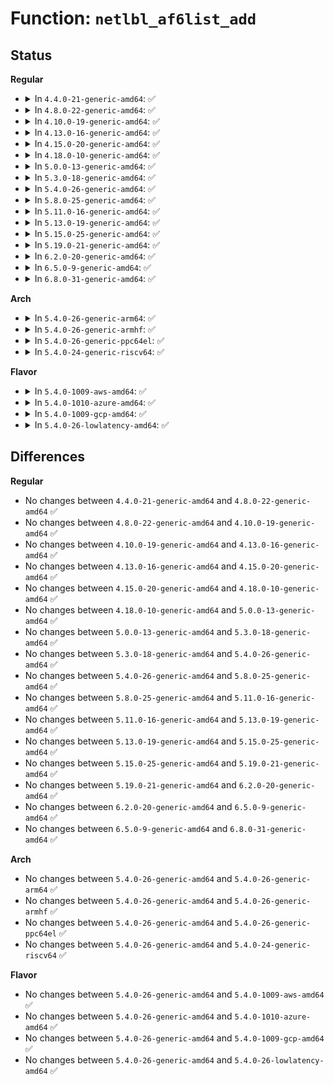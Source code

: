 # Function: <code>netlbl_af6list_add</code>

## Status
<b>Regular</b>
<ul>
<li>
<details>
<summary>In <code>4.4.0-21-generic-amd64</code>: ✅</summary>

```c
int netlbl_af6list_add(struct netlbl_af6list * entry, struct list_head * head)
```

```json
{
  "name": "netlbl_af6list_add",
  "collision_type": "Unique Global",
  "inline_type": "No",
  "funcs": [
    {
      "addr": 18446744071587287184,
      "name": "netlbl_af6list_add",
      "external": true,
      "loc": "net/netlabel/netlabel_addrlist.c:199",
      "file": "net/netlabel/netlabel_addrlist.c",
      "inline": "seen, unknown",
      "caller_inline": [],
      "caller_func": [
        "net/netlabel/netlabel_kapi.c:netlbl_cfg_unlbl_map_add",
        "net/netlabel/netlabel_domainhash.c:netlbl_domhsh_add",
        "net/netlabel/netlabel_unlabeled.c:netlbl_unlhsh_add"
      ]
    }
  ],
  "symbols": [
    {
      "addr": 18446744071587287184,
      "name": "netlbl_af6list_add",
      "section": ".text",
      "bind": "STB_GLOBAL",
      "size": 221
    }
  ]
}
```
</details>
</li>
<li>
<details>
<summary>In <code>4.8.0-22-generic-amd64</code>: ✅</summary>

```c
int netlbl_af6list_add(struct netlbl_af6list * entry, struct list_head * head)
```

```json
{
  "name": "netlbl_af6list_add",
  "collision_type": "Unique Global",
  "inline_type": "No",
  "funcs": [
    {
      "addr": 18446744071587755136,
      "name": "netlbl_af6list_add",
      "external": true,
      "loc": "net/netlabel/netlabel_addrlist.c:199",
      "file": "net/netlabel/netlabel_addrlist.c",
      "inline": "seen, unknown",
      "caller_inline": [],
      "caller_func": [
        "net/netlabel/netlabel_kapi.c:netlbl_cfg_calipso_map_add",
        "net/netlabel/netlabel_kapi.c:netlbl_cfg_unlbl_map_add",
        "net/netlabel/netlabel_domainhash.c:netlbl_domhsh_add",
        "net/netlabel/netlabel_unlabeled.c:netlbl_unlhsh_add"
      ]
    }
  ],
  "symbols": [
    {
      "addr": 18446744071587755136,
      "name": "netlbl_af6list_add",
      "section": ".text",
      "bind": "STB_GLOBAL",
      "size": 215
    }
  ]
}
```
</details>
</li>
<li>
<details>
<summary>In <code>4.10.0-19-generic-amd64</code>: ✅</summary>

```c
int netlbl_af6list_add(struct netlbl_af6list * entry, struct list_head * head)
```

```json
{
  "name": "netlbl_af6list_add",
  "collision_type": "Unique Global",
  "inline_type": "No",
  "funcs": [
    {
      "addr": 18446744071587970352,
      "name": "netlbl_af6list_add",
      "external": true,
      "loc": "net/netlabel/netlabel_addrlist.c:199",
      "file": "net/netlabel/netlabel_addrlist.c",
      "inline": "seen, unknown",
      "caller_inline": [],
      "caller_func": [
        "net/netlabel/netlabel_kapi.c:netlbl_cfg_calipso_map_add",
        "net/netlabel/netlabel_kapi.c:netlbl_cfg_unlbl_map_add",
        "net/netlabel/netlabel_domainhash.c:netlbl_domhsh_add",
        "net/netlabel/netlabel_unlabeled.c:netlbl_unlhsh_add"
      ]
    }
  ],
  "symbols": [
    {
      "addr": 18446744071587970352,
      "name": "netlbl_af6list_add",
      "section": ".text",
      "bind": "STB_GLOBAL",
      "size": 215
    }
  ]
}
```
</details>
</li>
<li>
<details>
<summary>In <code>4.13.0-16-generic-amd64</code>: ✅</summary>

```c
int netlbl_af6list_add(struct netlbl_af6list * entry, struct list_head * head)
```

```json
{
  "name": "netlbl_af6list_add",
  "collision_type": "Unique Global",
  "inline_type": "No",
  "funcs": [
    {
      "addr": 18446744071588128448,
      "name": "netlbl_af6list_add",
      "external": true,
      "loc": "net/netlabel/netlabel_addrlist.c:199",
      "file": "net/netlabel/netlabel_addrlist.c",
      "inline": "seen, unknown",
      "caller_inline": [],
      "caller_func": [
        "net/netlabel/netlabel_kapi.c:netlbl_cfg_calipso_map_add",
        "net/netlabel/netlabel_kapi.c:netlbl_cfg_unlbl_map_add",
        "net/netlabel/netlabel_unlabeled.c:netlbl_unlhsh_add"
      ]
    }
  ],
  "symbols": [
    {
      "addr": 18446744071588128448,
      "name": "netlbl_af6list_add",
      "section": ".text",
      "bind": "STB_GLOBAL",
      "size": 227
    }
  ]
}
```
</details>
</li>
<li>
<details>
<summary>In <code>4.15.0-20-generic-amd64</code>: ✅</summary>

```c
int netlbl_af6list_add(struct netlbl_af6list * entry, struct list_head * head)
```

```json
{
  "name": "netlbl_af6list_add",
  "collision_type": "Unique Global",
  "inline_type": "No",
  "funcs": [
    {
      "addr": 18446744071588676256,
      "name": "netlbl_af6list_add",
      "external": true,
      "loc": "net/netlabel/netlabel_addrlist.c:199",
      "file": "net/netlabel/netlabel_addrlist.c",
      "inline": "seen, unknown",
      "caller_inline": [],
      "caller_func": [
        "net/netlabel/netlabel_kapi.c:netlbl_cfg_calipso_map_add",
        "net/netlabel/netlabel_kapi.c:netlbl_cfg_unlbl_map_add",
        "net/netlabel/netlabel_unlabeled.c:netlbl_unlhsh_add"
      ]
    }
  ],
  "symbols": [
    {
      "addr": 18446744071588676256,
      "name": "netlbl_af6list_add",
      "section": ".text",
      "bind": "STB_GLOBAL",
      "size": 227
    }
  ]
}
```
</details>
</li>
<li>
<details>
<summary>In <code>4.18.0-10-generic-amd64</code>: ✅</summary>

```c
int netlbl_af6list_add(struct netlbl_af6list * entry, struct list_head * head)
```

```json
{
  "name": "netlbl_af6list_add",
  "collision_type": "Unique Global",
  "inline_type": "No",
  "funcs": [
    {
      "addr": 18446744071589042800,
      "name": "netlbl_af6list_add",
      "external": true,
      "loc": "net/netlabel/netlabel_addrlist.c:199",
      "file": "net/netlabel/netlabel_addrlist.c",
      "inline": "seen, unknown",
      "caller_inline": [],
      "caller_func": [
        "net/netlabel/netlabel_kapi.c:netlbl_cfg_calipso_map_add",
        "net/netlabel/netlabel_kapi.c:netlbl_cfg_unlbl_map_add",
        "net/netlabel/netlabel_unlabeled.c:netlbl_unlhsh_add"
      ]
    }
  ],
  "symbols": [
    {
      "addr": 18446744071589042800,
      "name": "netlbl_af6list_add",
      "section": ".text",
      "bind": "STB_GLOBAL",
      "size": 227
    }
  ]
}
```
</details>
</li>
<li>
<details>
<summary>In <code>5.0.0-13-generic-amd64</code>: ✅</summary>

```c
int netlbl_af6list_add(struct netlbl_af6list * entry, struct list_head * head)
```

```json
{
  "name": "netlbl_af6list_add",
  "collision_type": "Unique Global",
  "inline_type": "No",
  "funcs": [
    {
      "addr": 18446744071589268800,
      "name": "netlbl_af6list_add",
      "external": true,
      "loc": "net/netlabel/netlabel_addrlist.c:199",
      "file": "net/netlabel/netlabel_addrlist.c",
      "inline": "seen, unknown",
      "caller_inline": [],
      "caller_func": [
        "net/netlabel/netlabel_kapi.c:netlbl_cfg_calipso_map_add",
        "net/netlabel/netlabel_kapi.c:netlbl_cfg_unlbl_map_add",
        "net/netlabel/netlabel_unlabeled.c:netlbl_unlhsh_add"
      ]
    }
  ],
  "symbols": [
    {
      "addr": 18446744071589268800,
      "name": "netlbl_af6list_add",
      "section": ".text",
      "bind": "STB_GLOBAL",
      "size": 227
    }
  ]
}
```
</details>
</li>
<li>
<details>
<summary>In <code>5.3.0-18-generic-amd64</code>: ✅</summary>

```c
int netlbl_af6list_add(struct netlbl_af6list * entry, struct list_head * head)
```

```json
{
  "name": "netlbl_af6list_add",
  "collision_type": "Unique Global",
  "inline_type": "No",
  "funcs": [
    {
      "addr": 18446744071589724160,
      "name": "netlbl_af6list_add",
      "external": true,
      "loc": "net/netlabel/netlabel_addrlist.c:185",
      "file": "net/netlabel/netlabel_addrlist.c",
      "inline": "seen, unknown",
      "caller_inline": [],
      "caller_func": [
        "net/netlabel/netlabel_kapi.c:netlbl_cfg_calipso_map_add",
        "net/netlabel/netlabel_kapi.c:netlbl_cfg_unlbl_map_add",
        "net/netlabel/netlabel_unlabeled.c:netlbl_unlhsh_add"
      ]
    }
  ],
  "symbols": [
    {
      "addr": 18446744071589724160,
      "name": "netlbl_af6list_add",
      "section": ".text",
      "bind": "STB_GLOBAL",
      "size": 233
    }
  ]
}
```
</details>
</li>
<li>
<details>
<summary>In <code>5.4.0-26-generic-amd64</code>: ✅</summary>

```c
int netlbl_af6list_add(struct netlbl_af6list * entry, struct list_head * head)
```

```json
{
  "name": "netlbl_af6list_add",
  "collision_type": "Unique Global",
  "inline_type": "No",
  "funcs": [
    {
      "addr": 18446744071589948464,
      "name": "netlbl_af6list_add",
      "external": true,
      "loc": "net/netlabel/netlabel_addrlist.c:185",
      "file": "net/netlabel/netlabel_addrlist.c",
      "inline": "seen, unknown",
      "caller_inline": [],
      "caller_func": [
        "net/netlabel/netlabel_kapi.c:netlbl_cfg_calipso_map_add",
        "net/netlabel/netlabel_kapi.c:netlbl_cfg_unlbl_map_add",
        "net/netlabel/netlabel_unlabeled.c:netlbl_unlhsh_add"
      ]
    }
  ],
  "symbols": [
    {
      "addr": 18446744071589948464,
      "name": "netlbl_af6list_add",
      "section": ".text",
      "bind": "STB_GLOBAL",
      "size": 233
    }
  ]
}
```
</details>
</li>
<li>
<details>
<summary>In <code>5.8.0-25-generic-amd64</code>: ✅</summary>

```c
int netlbl_af6list_add(struct netlbl_af6list * entry, struct list_head * head)
```

```json
{
  "name": "netlbl_af6list_add",
  "collision_type": "Unique Global",
  "inline_type": "No",
  "funcs": [
    {
      "addr": 18446744071590978560,
      "name": "netlbl_af6list_add",
      "external": true,
      "loc": "net/netlabel/netlabel_addrlist.c:185",
      "file": "net/netlabel/netlabel_addrlist.c",
      "inline": "seen, unknown",
      "caller_inline": [],
      "caller_func": [
        "net/netlabel/netlabel_kapi.c:netlbl_cfg_calipso_map_add",
        "net/netlabel/netlabel_kapi.c:netlbl_cfg_unlbl_map_add",
        "net/netlabel/netlabel_mgmt.c:netlbl_mgmt_add_common",
        "net/netlabel/netlabel_unlabeled.c:netlbl_unlhsh_add_addr6"
      ]
    }
  ],
  "symbols": [
    {
      "addr": 18446744071590978560,
      "name": "netlbl_af6list_add",
      "section": ".text",
      "bind": "STB_GLOBAL",
      "size": 233
    }
  ]
}
```
</details>
</li>
<li>
<details>
<summary>In <code>5.11.0-16-generic-amd64</code>: ✅</summary>

```c
int netlbl_af6list_add(struct netlbl_af6list * entry, struct list_head * head)
```

```json
{
  "name": "netlbl_af6list_add",
  "collision_type": "Unique Global",
  "inline_type": "No",
  "funcs": [
    {
      "addr": 18446744071591043184,
      "name": "netlbl_af6list_add",
      "external": true,
      "loc": "net/netlabel/netlabel_addrlist.c:185",
      "file": "net/netlabel/netlabel_addrlist.c",
      "inline": "seen, unknown",
      "caller_inline": [],
      "caller_func": [
        "net/netlabel/netlabel_kapi.c:netlbl_cfg_calipso_map_add",
        "net/netlabel/netlabel_kapi.c:netlbl_cfg_unlbl_map_add",
        "net/netlabel/netlabel_mgmt.c:netlbl_mgmt_add_common",
        "net/netlabel/netlabel_unlabeled.c:netlbl_unlhsh_add_addr6"
      ]
    }
  ],
  "symbols": [
    {
      "addr": 18446744071591043184,
      "name": "netlbl_af6list_add",
      "section": ".text",
      "bind": "STB_GLOBAL",
      "size": 233
    }
  ]
}
```
</details>
</li>
<li>
<details>
<summary>In <code>5.13.0-19-generic-amd64</code>: ✅</summary>

```c
int netlbl_af6list_add(struct netlbl_af6list * entry, struct list_head * head)
```

```json
{
  "name": "netlbl_af6list_add",
  "collision_type": "Unique Global",
  "inline_type": "No",
  "funcs": [
    {
      "addr": 18446744071590973776,
      "name": "netlbl_af6list_add",
      "external": true,
      "loc": "net/netlabel/netlabel_addrlist.c:185",
      "file": "net/netlabel/netlabel_addrlist.c",
      "inline": "seen, unknown",
      "caller_inline": [],
      "caller_func": [
        "net/netlabel/netlabel_kapi.c:netlbl_cfg_calipso_map_add",
        "net/netlabel/netlabel_kapi.c:netlbl_cfg_unlbl_map_add",
        "net/netlabel/netlabel_mgmt.c:netlbl_mgmt_add_common",
        "net/netlabel/netlabel_unlabeled.c:netlbl_unlhsh_add"
      ]
    }
  ],
  "symbols": [
    {
      "addr": 18446744071590973776,
      "name": "netlbl_af6list_add",
      "section": ".text",
      "bind": "STB_GLOBAL",
      "size": 233
    }
  ]
}
```
</details>
</li>
<li>
<details>
<summary>In <code>5.15.0-25-generic-amd64</code>: ✅</summary>

```c
int netlbl_af6list_add(struct netlbl_af6list * entry, struct list_head * head)
```

```json
{
  "name": "netlbl_af6list_add",
  "collision_type": "Unique Global",
  "inline_type": "No",
  "funcs": [
    {
      "addr": 18446744071591811312,
      "name": "netlbl_af6list_add",
      "external": true,
      "loc": "net/netlabel/netlabel_addrlist.c:185",
      "file": "net/netlabel/netlabel_addrlist.c",
      "inline": "seen, unknown",
      "caller_inline": [],
      "caller_func": [
        "net/netlabel/netlabel_kapi.c:netlbl_cfg_calipso_map_add",
        "net/netlabel/netlabel_kapi.c:netlbl_cfg_unlbl_map_add",
        "net/netlabel/netlabel_mgmt.c:netlbl_mgmt_add_common",
        "net/netlabel/netlabel_unlabeled.c:netlbl_unlhsh_add"
      ]
    }
  ],
  "symbols": [
    {
      "addr": 18446744071591811312,
      "name": "netlbl_af6list_add",
      "section": ".text",
      "bind": "STB_GLOBAL",
      "size": 233
    }
  ]
}
```
</details>
</li>
<li>
<details>
<summary>In <code>5.19.0-21-generic-amd64</code>: ✅</summary>

```c
int netlbl_af6list_add(struct netlbl_af6list * entry, struct list_head * head)
```

```json
{
  "name": "netlbl_af6list_add",
  "collision_type": "Unique Global",
  "inline_type": "No",
  "funcs": [
    {
      "addr": 18446744071593523584,
      "name": "netlbl_af6list_add",
      "external": true,
      "loc": "net/netlabel/netlabel_addrlist.c:185",
      "file": "net/netlabel/netlabel_addrlist.c",
      "inline": "seen, unknown",
      "caller_inline": [],
      "caller_func": [
        "net/netlabel/netlabel_kapi.c:netlbl_cfg_calipso_map_add",
        "net/netlabel/netlabel_kapi.c:netlbl_cfg_unlbl_map_add",
        "net/netlabel/netlabel_mgmt.c:netlbl_mgmt_add_common",
        "net/netlabel/netlabel_unlabeled.c:netlbl_unlhsh_add"
      ]
    }
  ],
  "symbols": [
    {
      "addr": 18446744071593523584,
      "name": "netlbl_af6list_add",
      "section": ".text",
      "bind": "STB_GLOBAL",
      "size": 234
    }
  ]
}
```
</details>
</li>
<li>
<details>
<summary>In <code>6.2.0-20-generic-amd64</code>: ✅</summary>

```c
int netlbl_af6list_add(struct netlbl_af6list * entry, struct list_head * head)
```

```json
{
  "name": "netlbl_af6list_add",
  "collision_type": "Unique Global",
  "inline_type": "No",
  "funcs": [
    {
      "addr": 18446744071595443968,
      "name": "netlbl_af6list_add",
      "external": true,
      "loc": "net/netlabel/netlabel_addrlist.c:185",
      "file": "net/netlabel/netlabel_addrlist.c",
      "inline": "seen, unknown",
      "caller_inline": [],
      "caller_func": [
        "net/netlabel/netlabel_kapi.c:netlbl_cfg_calipso_map_add",
        "net/netlabel/netlabel_kapi.c:netlbl_cfg_unlbl_map_add",
        "net/netlabel/netlabel_mgmt.c:netlbl_mgmt_add_common",
        "net/netlabel/netlabel_unlabeled.c:netlbl_unlhsh_add"
      ]
    }
  ],
  "symbols": [
    {
      "addr": 18446744071595443968,
      "name": "netlbl_af6list_add",
      "section": ".text",
      "bind": "STB_GLOBAL",
      "size": 234
    }
  ]
}
```
</details>
</li>
<li>
<details>
<summary>In <code>6.5.0-9-generic-amd64</code>: ✅</summary>

```c
int netlbl_af6list_add(struct netlbl_af6list * entry, struct list_head * head)
```

```json
{
  "name": "netlbl_af6list_add",
  "collision_type": "Unique Global",
  "inline_type": "No",
  "funcs": [
    {
      "addr": 18446744071595950928,
      "name": "netlbl_af6list_add",
      "external": true,
      "loc": "net/netlabel/netlabel_addrlist.c:185",
      "file": "net/netlabel/netlabel_addrlist.c",
      "inline": "seen, unknown",
      "caller_inline": [],
      "caller_func": [
        "net/netlabel/netlabel_kapi.c:netlbl_cfg_calipso_map_add",
        "net/netlabel/netlabel_kapi.c:netlbl_cfg_unlbl_map_add",
        "net/netlabel/netlabel_mgmt.c:netlbl_mgmt_add_common",
        "net/netlabel/netlabel_unlabeled.c:netlbl_unlhsh_add"
      ]
    }
  ],
  "symbols": [
    {
      "addr": 18446744071595950928,
      "name": "netlbl_af6list_add",
      "section": ".text",
      "bind": "STB_GLOBAL",
      "size": 234
    }
  ]
}
```
</details>
</li>
<li>
<details>
<summary>In <code>6.8.0-31-generic-amd64</code>: ✅</summary>

```c
int netlbl_af6list_add(struct netlbl_af6list * entry, struct list_head * head)
```

```json
{
  "name": "netlbl_af6list_add",
  "collision_type": "Unique Global",
  "inline_type": "No",
  "funcs": [
    {
      "addr": 18446744071596812800,
      "name": "netlbl_af6list_add",
      "external": true,
      "loc": "net/netlabel/netlabel_addrlist.c:185",
      "file": "net/netlabel/netlabel_addrlist.c",
      "inline": "seen, unknown",
      "caller_inline": [],
      "caller_func": [
        "net/netlabel/netlabel_kapi.c:netlbl_cfg_calipso_map_add",
        "net/netlabel/netlabel_kapi.c:netlbl_cfg_unlbl_map_add",
        "net/netlabel/netlabel_mgmt.c:netlbl_mgmt_add_common",
        "net/netlabel/netlabel_unlabeled.c:netlbl_unlhsh_add"
      ]
    }
  ],
  "symbols": [
    {
      "addr": 18446744071596812800,
      "name": "netlbl_af6list_add",
      "section": ".text",
      "bind": "STB_GLOBAL",
      "size": 234
    }
  ]
}
```
</details>
</li>
</ul>
<b>Arch</b>
<ul>
<li>
<details>
<summary>In <code>5.4.0-26-generic-arm64</code>: ✅</summary>

```c
int netlbl_af6list_add(struct netlbl_af6list * entry, struct list_head * head)
```

```json
{
  "name": "netlbl_af6list_add",
  "collision_type": "Unique Global",
  "inline_type": "No",
  "funcs": [
    {
      "addr": 18446603336503681240,
      "name": "netlbl_af6list_add",
      "external": true,
      "loc": "net/netlabel/netlabel_addrlist.c:185",
      "file": "net/netlabel/netlabel_addrlist.c",
      "inline": "seen, unknown",
      "caller_inline": [],
      "caller_func": [
        "net/netlabel/netlabel_kapi.c:netlbl_cfg_calipso_map_add",
        "net/netlabel/netlabel_kapi.c:netlbl_cfg_unlbl_map_add",
        "net/netlabel/netlabel_unlabeled.c:netlbl_unlhsh_add"
      ]
    }
  ],
  "symbols": [
    {
      "addr": 18446603336503681240,
      "name": "netlbl_af6list_add",
      "section": ".text",
      "bind": "STB_GLOBAL",
      "size": 284
    }
  ]
}
```
</details>
</li>
<li>
<details>
<summary>In <code>5.4.0-26-generic-armhf</code>: ✅</summary>

```c
int netlbl_af6list_add(struct netlbl_af6list * entry, struct list_head * head)
```

```json
{
  "name": "netlbl_af6list_add",
  "collision_type": "Unique Global",
  "inline_type": "No",
  "funcs": [
    {
      "addr": 3236317540,
      "name": "netlbl_af6list_add",
      "external": true,
      "loc": "net/netlabel/netlabel_addrlist.c:185",
      "file": "net/netlabel/netlabel_addrlist.c",
      "inline": "seen, unknown",
      "caller_inline": [],
      "caller_func": [
        "net/netlabel/netlabel_kapi.c:netlbl_cfg_calipso_map_add",
        "net/netlabel/netlabel_kapi.c:netlbl_cfg_unlbl_map_add",
        "net/netlabel/netlabel_mgmt.c:netlbl_mgmt_add_common",
        "net/netlabel/netlabel_unlabeled.c:netlbl_unlhsh_add"
      ]
    }
  ],
  "symbols": [
    {
      "addr": 3236317540,
      "name": "netlbl_af6list_add",
      "section": ".text",
      "bind": "STB_GLOBAL",
      "size": 332
    }
  ]
}
```
</details>
</li>
<li>
<details>
<summary>In <code>5.4.0-26-generic-ppc64el</code>: ✅</summary>

```c
int netlbl_af6list_add(struct netlbl_af6list * entry, struct list_head * head)
```

```json
{
  "name": "netlbl_af6list_add",
  "collision_type": "Unique Global",
  "inline_type": "No",
  "funcs": [
    {
      "addr": 13835058055297507680,
      "name": "netlbl_af6list_add",
      "external": true,
      "loc": "net/netlabel/netlabel_addrlist.c:185",
      "file": "net/netlabel/netlabel_addrlist.c",
      "inline": "seen, unknown",
      "caller_inline": [],
      "caller_func": [
        "net/netlabel/netlabel_kapi.c:netlbl_cfg_calipso_map_add",
        "net/netlabel/netlabel_kapi.c:netlbl_cfg_unlbl_map_add",
        "net/netlabel/netlabel_unlabeled.c:netlbl_unlhsh_add"
      ]
    }
  ],
  "symbols": [
    {
      "addr": 13835058055297507680,
      "name": "netlbl_af6list_add",
      "section": ".text",
      "bind": "STB_GLOBAL",
      "size": 392
    }
  ]
}
```
</details>
</li>
<li>
<details>
<summary>In <code>5.4.0-24-generic-riscv64</code>: ✅</summary>

```c
int netlbl_af6list_add(struct netlbl_af6list * entry, struct list_head * head)
```

```json
{
  "name": "netlbl_af6list_add",
  "collision_type": "Unique Global",
  "inline_type": "No",
  "funcs": [
    {
      "addr": 18446743936279616536,
      "name": "netlbl_af6list_add",
      "external": true,
      "loc": "net/netlabel/netlabel_addrlist.c:185",
      "file": "net/netlabel/netlabel_addrlist.c",
      "inline": "seen, unknown",
      "caller_inline": [],
      "caller_func": [
        "net/netlabel/netlabel_kapi.c:netlbl_cfg_calipso_map_add",
        "net/netlabel/netlabel_kapi.c:netlbl_cfg_unlbl_map_add",
        "net/netlabel/netlabel_unlabeled.c:netlbl_unlhsh_add"
      ]
    }
  ],
  "symbols": [
    {
      "addr": 18446743936279616536,
      "name": "netlbl_af6list_add",
      "section": ".text",
      "bind": "STB_GLOBAL",
      "size": 272
    }
  ]
}
```
</details>
</li>
</ul>
<b>Flavor</b>
<ul>
<li>
<details>
<summary>In <code>5.4.0-1009-aws-amd64</code>: ✅</summary>

```c
int netlbl_af6list_add(struct netlbl_af6list * entry, struct list_head * head)
```

```json
{
  "name": "netlbl_af6list_add",
  "collision_type": "Unique Global",
  "inline_type": "No",
  "funcs": [
    {
      "addr": 18446744071589552064,
      "name": "netlbl_af6list_add",
      "external": true,
      "loc": "net/netlabel/netlabel_addrlist.c:185",
      "file": "net/netlabel/netlabel_addrlist.c",
      "inline": "seen, unknown",
      "caller_inline": [],
      "caller_func": [
        "net/netlabel/netlabel_kapi.c:netlbl_cfg_calipso_map_add",
        "net/netlabel/netlabel_kapi.c:netlbl_cfg_unlbl_map_add",
        "net/netlabel/netlabel_unlabeled.c:netlbl_unlhsh_add"
      ]
    }
  ],
  "symbols": [
    {
      "addr": 18446744071589552064,
      "name": "netlbl_af6list_add",
      "section": ".text",
      "bind": "STB_GLOBAL",
      "size": 233
    }
  ]
}
```
</details>
</li>
<li>
<details>
<summary>In <code>5.4.0-1010-azure-amd64</code>: ✅</summary>

```c
int netlbl_af6list_add(struct netlbl_af6list * entry, struct list_head * head)
```

```json
{
  "name": "netlbl_af6list_add",
  "collision_type": "Unique Global",
  "inline_type": "No",
  "funcs": [
    {
      "addr": 18446744071589276640,
      "name": "netlbl_af6list_add",
      "external": true,
      "loc": "net/netlabel/netlabel_addrlist.c:185",
      "file": "net/netlabel/netlabel_addrlist.c",
      "inline": "seen, unknown",
      "caller_inline": [],
      "caller_func": [
        "net/netlabel/netlabel_kapi.c:netlbl_cfg_calipso_map_add",
        "net/netlabel/netlabel_kapi.c:netlbl_cfg_unlbl_map_add",
        "net/netlabel/netlabel_unlabeled.c:netlbl_unlhsh_add"
      ]
    }
  ],
  "symbols": [
    {
      "addr": 18446744071589276640,
      "name": "netlbl_af6list_add",
      "section": ".text",
      "bind": "STB_GLOBAL",
      "size": 233
    }
  ]
}
```
</details>
</li>
<li>
<details>
<summary>In <code>5.4.0-1009-gcp-amd64</code>: ✅</summary>

```c
int netlbl_af6list_add(struct netlbl_af6list * entry, struct list_head * head)
```

```json
{
  "name": "netlbl_af6list_add",
  "collision_type": "Unique Global",
  "inline_type": "No",
  "funcs": [
    {
      "addr": 18446744071589994096,
      "name": "netlbl_af6list_add",
      "external": true,
      "loc": "net/netlabel/netlabel_addrlist.c:185",
      "file": "net/netlabel/netlabel_addrlist.c",
      "inline": "seen, unknown",
      "caller_inline": [],
      "caller_func": [
        "net/netlabel/netlabel_kapi.c:netlbl_cfg_calipso_map_add",
        "net/netlabel/netlabel_kapi.c:netlbl_cfg_unlbl_map_add",
        "net/netlabel/netlabel_unlabeled.c:netlbl_unlhsh_add"
      ]
    }
  ],
  "symbols": [
    {
      "addr": 18446744071589994096,
      "name": "netlbl_af6list_add",
      "section": ".text",
      "bind": "STB_GLOBAL",
      "size": 233
    }
  ]
}
```
</details>
</li>
<li>
<details>
<summary>In <code>5.4.0-26-lowlatency-amd64</code>: ✅</summary>

```c
int netlbl_af6list_add(struct netlbl_af6list * entry, struct list_head * head)
```

```json
{
  "name": "netlbl_af6list_add",
  "collision_type": "Unique Global",
  "inline_type": "No",
  "funcs": [
    {
      "addr": 18446744071590044128,
      "name": "netlbl_af6list_add",
      "external": true,
      "loc": "net/netlabel/netlabel_addrlist.c:185",
      "file": "net/netlabel/netlabel_addrlist.c",
      "inline": "seen, unknown",
      "caller_inline": [],
      "caller_func": [
        "net/netlabel/netlabel_kapi.c:netlbl_cfg_calipso_map_add",
        "net/netlabel/netlabel_kapi.c:netlbl_cfg_unlbl_map_add",
        "net/netlabel/netlabel_unlabeled.c:netlbl_unlhsh_add"
      ]
    }
  ],
  "symbols": [
    {
      "addr": 18446744071590044128,
      "name": "netlbl_af6list_add",
      "section": ".text",
      "bind": "STB_GLOBAL",
      "size": 233
    }
  ]
}
```
</details>
</li>
</ul>

## Differences
<b>Regular</b>
<ul>
<li>
No changes between <code>4.4.0-21-generic-amd64</code> and <code>4.8.0-22-generic-amd64</code> ✅
</li>
<li>
No changes between <code>4.8.0-22-generic-amd64</code> and <code>4.10.0-19-generic-amd64</code> ✅
</li>
<li>
No changes between <code>4.10.0-19-generic-amd64</code> and <code>4.13.0-16-generic-amd64</code> ✅
</li>
<li>
No changes between <code>4.13.0-16-generic-amd64</code> and <code>4.15.0-20-generic-amd64</code> ✅
</li>
<li>
No changes between <code>4.15.0-20-generic-amd64</code> and <code>4.18.0-10-generic-amd64</code> ✅
</li>
<li>
No changes between <code>4.18.0-10-generic-amd64</code> and <code>5.0.0-13-generic-amd64</code> ✅
</li>
<li>
No changes between <code>5.0.0-13-generic-amd64</code> and <code>5.3.0-18-generic-amd64</code> ✅
</li>
<li>
No changes between <code>5.3.0-18-generic-amd64</code> and <code>5.4.0-26-generic-amd64</code> ✅
</li>
<li>
No changes between <code>5.4.0-26-generic-amd64</code> and <code>5.8.0-25-generic-amd64</code> ✅
</li>
<li>
No changes between <code>5.8.0-25-generic-amd64</code> and <code>5.11.0-16-generic-amd64</code> ✅
</li>
<li>
No changes between <code>5.11.0-16-generic-amd64</code> and <code>5.13.0-19-generic-amd64</code> ✅
</li>
<li>
No changes between <code>5.13.0-19-generic-amd64</code> and <code>5.15.0-25-generic-amd64</code> ✅
</li>
<li>
No changes between <code>5.15.0-25-generic-amd64</code> and <code>5.19.0-21-generic-amd64</code> ✅
</li>
<li>
No changes between <code>5.19.0-21-generic-amd64</code> and <code>6.2.0-20-generic-amd64</code> ✅
</li>
<li>
No changes between <code>6.2.0-20-generic-amd64</code> and <code>6.5.0-9-generic-amd64</code> ✅
</li>
<li>
No changes between <code>6.5.0-9-generic-amd64</code> and <code>6.8.0-31-generic-amd64</code> ✅
</li>
</ul>
<b>Arch</b>
<ul>
<li>
No changes between <code>5.4.0-26-generic-amd64</code> and <code>5.4.0-26-generic-arm64</code> ✅
</li>
<li>
No changes between <code>5.4.0-26-generic-amd64</code> and <code>5.4.0-26-generic-armhf</code> ✅
</li>
<li>
No changes between <code>5.4.0-26-generic-amd64</code> and <code>5.4.0-26-generic-ppc64el</code> ✅
</li>
<li>
No changes between <code>5.4.0-26-generic-amd64</code> and <code>5.4.0-24-generic-riscv64</code> ✅
</li>
</ul>
<b>Flavor</b>
<ul>
<li>
No changes between <code>5.4.0-26-generic-amd64</code> and <code>5.4.0-1009-aws-amd64</code> ✅
</li>
<li>
No changes between <code>5.4.0-26-generic-amd64</code> and <code>5.4.0-1010-azure-amd64</code> ✅
</li>
<li>
No changes between <code>5.4.0-26-generic-amd64</code> and <code>5.4.0-1009-gcp-amd64</code> ✅
</li>
<li>
No changes between <code>5.4.0-26-generic-amd64</code> and <code>5.4.0-26-lowlatency-amd64</code> ✅
</li>
</ul>

